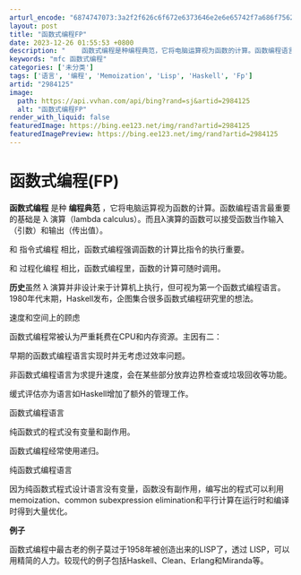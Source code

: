 ```yaml
---
arturl_encode: "6874747073:3a2f2f626c6f672e6373646e2e6e65742f7a686f75626c3636:382f61727469636c652f64657461696c732f32393834313235"
layout: post
title: "函数式编程FP"
date: 2023-12-26 01:55:53 +0800
description: "    函数式编程是种编程典范，它将电脑运算视为函数的计算。函数编程语言最重要的基础是 λ 演算（l"
keywords: "mfc 函数式编程"
categories: ['未分类']
tags: ['语言', '编程', 'Memoization', 'Lisp', 'Haskell', 'Fp']
artid: "2984125"
image:
  path: https://api.vvhan.com/api/bing?rand=sj&artid=2984125
  alt: "函数式编程FP"
render_with_liquid: false
featuredImage: https://bing.ee123.net/img/rand?artid=2984125
featuredImagePreview: https://bing.ee123.net/img/rand?artid=2984125
---
```


# 函数式编程(FP)

**函数式编程**
是种
**编程典范**
，它将电脑运算视为函数的计算。函数编程语言最重要的基础是 λ 演算（lambda calculus）。而且λ演算的函数可以接受函数当作输入（引数）和输出（传出值）。
  
和
指令式编程
相比，函数式编程强调函数的计算比指令的执行重要。
  
和
过程化编程
相比，函数式编程里，函数的计算可随时调用。
  
**历史**虽然 λ 演算并非设计来于计算机上执行，但可视为第一个函数式编程语言。1980年代末期，Haskell发布，企图集合很多函数式编程研究里的想法。
  
速度和空间上的顾虑
  
函数式编程常被认为严重耗费在CPU和内存资源。主因有二：
  
早期的函数式编程语言实现时并无考虑过效率问题。
  
非函数式编程语言为求提升速度，会在某些部分放弃边界检查或垃圾回收等功能。
  
缓式评估亦为语言如Haskell增加了额外的管理工作。
  
函数式编程语言
  
纯函数式的程式没有变量和副作用。
  
函数式编程经常使用递归。
  
纯函数式编程语言
  
因为纯函数式程式设计语言没有变量，函数没有副作用，编写出的程式可以利用memoization、common subexpression elimination和平行计算在运行时和编译时得到大量优化。
  
**例子**
  
函数式编程中最古老的例子莫过于1958年被创造出来的LISP了，透过 LISP，可以用精简的人力。较现代的例子包括Haskell、Clean、Erlang和Miranda等。